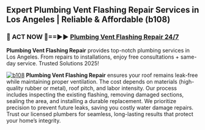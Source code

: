 ## Expert Plumbing Vent Flashing Repair Services in Los Angeles | Reliable & Affordable (b108)  

<h3>🚿 ACT NOW 🌟==►► <a href="https://tinyurl.com/2ne6vx2x" rel="nofollow">Plumbing Vent Flashing Repair 24/7</a></h3>

**Plumbing Vent Flashing Repair** provides top-notch plumbing services in Los Angeles. From repairs to installations, enjoy free consultations + same-day service. Trusted Solutions 2025!

[![b108](https://i.imgur.com/4PFF4AK.jpeg)](https://tinyurl.com/2ne6vx2x)
**Plumbing Vent Flashing Repair** ensures your roof remains leak-free while maintaining proper ventilation. The cost depends on materials (high-quality rubber or metal), roof pitch, and labor intensity. Our process includes inspecting the existing flashing, removing damaged sections, sealing the area, and installing a durable replacement. We prioritize precision to prevent future leaks, saving you costly water damage repairs. Trust our licensed plumbers for seamless, long-lasting results that protect your home’s integrity.